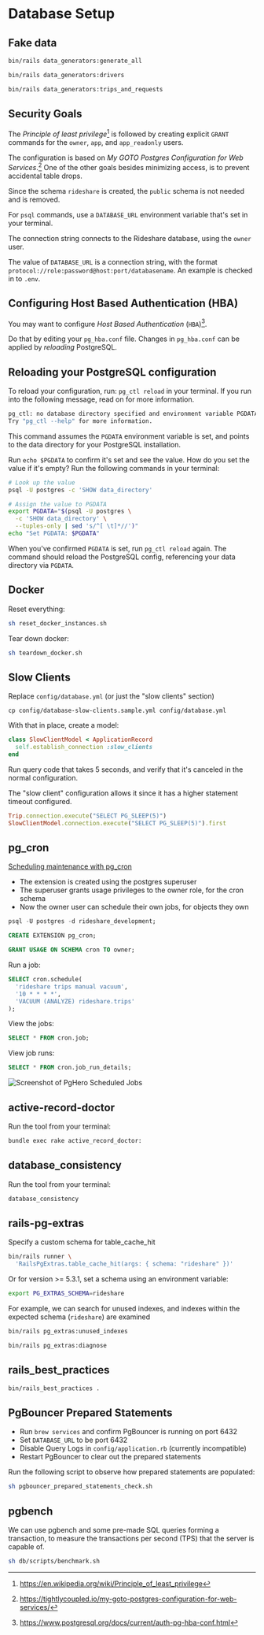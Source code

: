 # Database Setup

## Fake data
```sh
bin/rails data_generators:generate_all

bin/rails data_generators:drivers

bin/rails data_generators:trips_and_requests
```

## Security Goals
The *Principle of least privilege*[^prin] is followed by creating explicit `GRANT` commands for the `owner`, `app`, and `app_readonly` users.

The configuration is based on *My GOTO Postgres Configuration for Web Services*.[^gotocon] One of the other goals besides minimizing access, is to prevent accidental table drops.

Since the schema `rideshare` is created, the `public` schema is not needed and is removed.

For `psql` commands, use a `DATABASE_URL` environment variable that's set in your terminal.

The connection string connects to the Rideshare database, using the `owner` user.

The value of `DATABASE_URL` is a connection string, with the format `protocol://role:password@host:port/databasename`. An example is checked in to `.env`.

[^prin]: <https://en.wikipedia.org/wiki/Principle_of_least_privilege>
[^gotocon]: <https://tightlycoupled.io/my-goto-postgres-configuration-for-web-services/>

## Configuring Host Based Authentication (HBA)
You may want to configure *Host Based Authentication* (`HBA`)[^pghba].

Do that by editing your `pg_hba.conf` file. Changes in `pg_hba.conf` can be applied by *reloading* PostgreSQL.


## Reloading your PostgreSQL configuration
To reload your configuration, run: `pg_ctl reload` in your terminal. If you run into the following message, read on for more information.

```sh
pg_ctl: no database directory specified and environment variable PGDATA unset
Try "pg_ctl --help" for more information.
```

This command assumes the `PGDATA` environment variable is set, and points to the data directory for your PostgreSQL installation.

Run `echo $PGDATA` to confirm it's set and see the value. How do you set the value if it's empty? Run the following commands in your terminal:

```sh
# Look up the value
psql -U postgres -c 'SHOW data_directory'

# Assign the value to PGDATA
export PGDATA="$(psql -U postgres \
  -c 'SHOW data_directory' \
  --tuples-only | sed 's/^[ \t]*//')"
echo "Set PGDATA: $PGDATA"
```

When you've confirmed `PGDATA` is set, run `pg_ctl reload` again. The command should reload the PostgreSQL config, referencing your data directory via `PGDATA`.

[^pghba]: <https://www.postgresql.org/docs/current/auth-pg-hba-conf.html>

## Docker
Reset everything:

```sh
sh reset_docker_instances.sh
```

Tear down docker:

```sh
sh teardown_docker.sh
```

## Slow Clients
Replace `config/database.yml` (or just the "slow clients" section)

```
cp config/database-slow-clients.sample.yml config/database.yml
```

With that in place, create a model:

```ruby
class SlowClientModel < ApplicationRecord
  self.establish_connection :slow_clients
end
```

Run query code that takes 5 seconds, and verify that it's canceled in the normal configuration.

The "slow client" configuration allows it since it has a higher statement timeout configured.

```rb
Trip.connection.execute("SELECT PG_SLEEP(5)")
SlowClientModel.connection.execute("SELECT PG_SLEEP(5)").first
```

## pg_cron
[Scheduling maintenance with pg_cron](https://docs.aws.amazon.com/AmazonRDS/latest/UserGuide/PostgreSQL_pg_cron.html)

- The extension is created using the postgres superuser
- The superuser grants usage privileges to the owner role, for the cron schema
- Now the owner user can schedule their own jobs, for objects they own

```sql
psql -U postgres -d rideshare_development;

CREATE EXTENSION pg_cron;

GRANT USAGE ON SCHEMA cron TO owner;
```

Run a job:
```sql
SELECT cron.schedule(
  'rideshare trips manual vacuum',
  '10 * * * *',
  'VACUUM (ANALYZE) rideshare.trips'
);
```

View the jobs:
```sql
SELECT * FROM cron.job;
```

View job runs:
```sql
SELECT * FROM cron.job_run_details;
```

![Screenshot of PgHero Scheduled Jobs](https://i.imgur.com/rxRf7Qn.png)

## active-record-doctor
Run the tool from your terminal:

```sh
bundle exec rake active_record_doctor:
```

## database_consistency
Run the tool from your terminal:

```sh
database_consistency
```

## rails-pg-extras
Specify a custom schema for table_cache_hit

```sh
bin/rails runner \
  'RailsPgExtras.table_cache_hit(args: { schema: "rideshare" })'
```

Or for version >= 5.3.1, set a schema using an environment variable:

```sh
export PG_EXTRAS_SCHEMA=rideshare
```

For example, we can search for unused indexes, and indexes within
the expected schema (`rideshare`) are examined

```sh
bin/rails pg_extras:unused_indexes
```
```sh
bin/rails pg_extras:diagnose
```

## rails_best_practices
```sh
bin/rails_best_practices .
```


## PgBouncer Prepared Statements
- Run `brew services` and confirm PgBouncer is running on port 6432
- Set `DATABASE_URL` to be port 6432
- Disable Query Logs in `config/application.rb` (currently incompatible)
- Restart PgBouncer to clear out the prepared statements


Run the following script to observe how prepared statements are populated:

```sh
sh pgbouncer_prepared_statements_check.sh
```

## pgbench
We can use pgbench and some pre-made SQL queries forming a transaction,
to measure the transactions per second (TPS) that the server is capable of.

```sh
sh db/scripts/benchmark.sh
```
